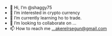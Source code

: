 - 👋 Hi, I’m @shaggy75
- 👀 I’m interested in crypto currency
- 🌱 I’m currently learning ho to trade.
- 💞️ I’m looking to collaborate on ...
- 📫 How to reach me ...akerelrsegun@gmail.com

<!---
shaggy75/shaggy75 is a ✨ special ✨ repository because its `README.md` (this file) appears on your GitHub profile.
You can click the Preview link to take a look at your changes.
--->
